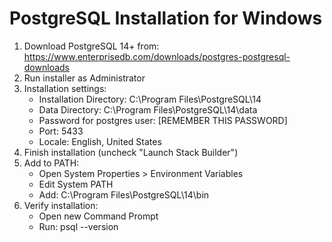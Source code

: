 # PostgreSQL Installation for Windows

1. Download PostgreSQL 14+ from: https://www.enterprisedb.com/downloads/postgres-postgresql-downloads
2. Run installer as Administrator
3. Installation settings:
   - Installation Directory: C:\Program Files\PostgreSQL\14
   - Data Directory: C:\Program Files\PostgreSQL\14\data
   - Password for postgres user: [REMEMBER THIS PASSWORD]
   - Port: 5433
   - Locale: English, United States
4. Finish installation (uncheck "Launch Stack Builder")
5. Add to PATH:
   - Open System Properties > Environment Variables
   - Edit System PATH
   - Add: C:\Program Files\PostgreSQL\14\bin
6. Verify installation:
   - Open new Command Prompt
   - Run: psql --version